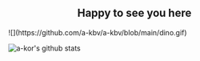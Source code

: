 <p align="center">
 <h2 align="center">Happy to see you here</h2>
</p>
![](https://github.com/a-kbv/a-kbv/blob/main/dino.gif)

![a-kor's github stats](https://github-readme-stats.vercel.app/api?username=a-kor&show_icons=true&title_color=ffc857&icon_color=8ac926&text_color=daf7dc&bg_color=151515)
 
